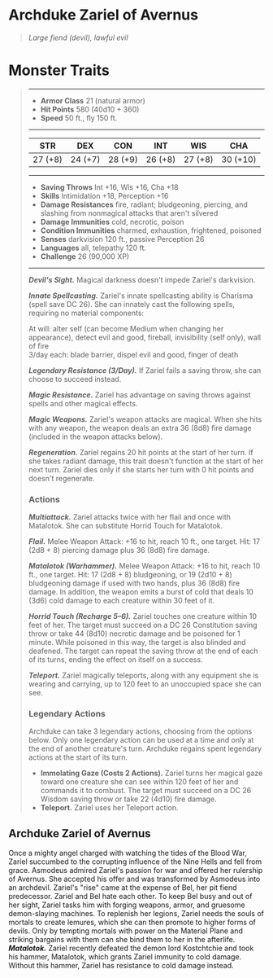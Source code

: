 # Archduke Zariel of Avernus
>*Large fiend (devil), lawful evil*
# Monster Traits
>___
>- **Armor Class** 21 (natural armor)
>- **Hit Points** 580 (40d10 + 360)
>- **Speed** 50 ft., fly 150 ft.
>___
>|STR|DEX|CON|INT|WIS|CHA|
>|:---:|:---:|:---:|:---:|:---:|:---:|
>|27 (+8)|24 (+7)|28 (+9)|26 (+8)|27 (+8)|30 (+10)|
>___
>- **Saving Throws** Int +16, Wis +16, Cha +18
>- **Skills** Intimidation +18, Perception +16
>- **Damage Resistances** fire, radiant; bludgeoning, piercing, and slashing from nonmagical attacks that aren't silvered
>- **Damage Immunities** cold, necrotic, poison
>- **Condition Immunities** charmed, exhaustion, frightened, poisoned
>- **Senses** darkvision 120 ft., passive Perception 26
>- **Languages** all, telepathy 120 ft.
>- **Challenge** 26 (90,000 XP)
>___
>***Devil's Sight.*** Magical darkness doesn't impede Zariel's darkvision.  
>
>***Innate Spellcasting.*** Zariel's innate spellcasting ability is Charisma (spell save DC 26). She can innately cast the following spells, requiring no material components:  
>
>At will: alter self (can become Medium when changing her appearance), detect evil and good, fireball, invisibility (self only), wall of fire  
>3/day each: blade barrier, dispel evil and good, finger of death  
>
>
>***Legendary Resistance (3/Day).*** If Zariel fails a saving throw, she can choose to succeed instead.  
>
>***Magic Resistance.*** Zariel has advantage on saving throws against spells and other magical effects.  
>
>***Magic Weapons.*** Zariel's weapon attacks are magical. When she hits with any weapon, the weapon deals an extra 36 (8d8) fire damage (included in the weapon attacks below).  
>
>***Regeneration.*** Zariel regains 20 hit points at the start of her turn. If she takes radiant damage, this trait doesn't function at the start of her next turn. Zariel dies only if she starts her turn with 0 hit points and doesn't regenerate.  
>
>### Actions
>***Multiattack.*** Zariel attacks twice with her flail and once with Matalotok. She can substitute Horrid Touch for Matalotok.  
>
>***Flail.*** Melee Weapon Attack: +16 to hit, reach 10 ft., one target. Hit: 17 (2d8 + 8) piercing damage plus 36 (8d8) fire damage.  
>
>***Matalotok (Warhammer).*** Melee Weapon Attack: +16 to hit, reach 10 ft., one target. Hit: 17 (2d8 + 8) bludgeoning, or 19 (2d10 + 8) bludgeoning damage if used with two hands, plus 36 (8d8) fire damage. In addition, the weapon emits a burst of cold that deals 10 (3d6) cold damage to each creature within 30 feet of it.  
>
>***Horrid Touch (Recharge 5–6).*** Zariel touches one creature within 10 feet of her. The target must succeed on a DC 26 Constitution saving throw or take 44 (8d10) necrotic damage and be poisoned for 1 minute. While poisoned in this way, the target is also blinded and deafened. The target can repeat the saving throw at the end of each of its turns, ending the effect on itself on a success.  
>
>***Teleport.*** Zariel magically teleports, along with any equipment she is wearing and carrying, up to 120 feet to an unoccupied space she can see.  
>
>### Legendary Actions
>Archduke can take 3 legendary actions, choosing from the options below. Only one legendary action can be used at a time and only at the end of another creature's turn. Archduke regains spent legendary actions at the start of its turn.
>
>- **Immolating Gaze (Costs 2 Actions).** Zariel turns her magical gaze toward one creature she can see within 120 feet of her and commands it to combust. The target must succeed on a DC 26 Wisdom saving throw or take 22 (4d10) fire damage.
>- **Teleport.** Zariel uses her Teleport action.
## Archduke Zariel of Avernus
Once a mighty angel charged with watching the tides of the Blood War, Zariel succumbed to the corrupting influence of the Nine Hells and fell from grace. Asmodeus admired Zariel's passion for war and offered her rulership of Avernus. She accepted his offer and was transformed by Asmodeus into an archdevil.
Zariel's "rise" came at the expense of Bel, her pit fiend predecessor. Zariel and Bel hate each other. To keep Bel busy and out of her sight, Zariel tasks him with forging weapons, armor, and gruesome demon-slaying machines.
To replenish her legions, Zariel needs the souls of mortals to create lemures, which she can then promote to higher forms of devils. Only by tempting mortals with power on the Material Plane and striking bargains with them can she bind them to her in the afterlife.
***Matalotok.*** Zariel recently defeated the demon lord Kostchtchie and took his hammer, Matalotok, which grants Zariel immunity to cold damage. Without this hammer, Zariel has resistance to cold damage instead.